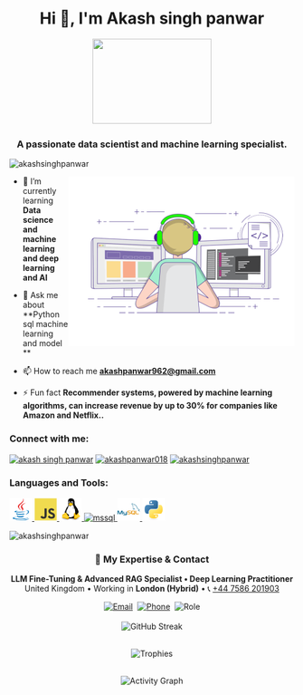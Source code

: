 <h1 align="center">Hi 👋, I'm Akash singh panwar</h1>
<div align="center"> <img src="https://cdn.pixabay.com/animation/2023/06/30/07/30/07-30-05-456_512.gif"style="width: 210px; height: 150px;"> </div>
<h3 align="center">A passionate data scientist and machine learning specialist.</h3>

<p align="left"> <img src="https://komarev.com/ghpvc/?username=akashsinghpanwar&label=Profile%20views&color=0e75b6&style=flat" alt="akashsinghpanwar" /> </p>
<img align="right" alt="Coding" width="400" src="https://raw.githubusercontent.com/devSouvik/devSouvik/master/gif3.gif">


- 🌱 I’m currently learning  **Data science and machine learning and deep learning and AI**

- 💬 Ask me about **Python sql machine learning and model **

- 📫 How to reach me **akashpanwar962@gmail.com**

- ⚡ Fun fact **Recommender systems, powered by machine learning algorithms, can increase revenue by up to 30% for companies like Amazon and Netflix..**

<h3 align="left">Connect with me:</h3>
<p align="left">
<a href="https://kaggle.com/akash singh panwar" target="blank"><img align="center" src="https://raw.githubusercontent.com/rahuldkjain/github-profile-readme-generator/master/src/images/icons/Social/kaggle.svg" alt="akash singh panwar" height="30" width="40" /></a>
<a href="https://instagram.com/akashpanwar018" target="blank"><img align="center" src="https://raw.githubusercontent.com/rahuldkjain/github-profile-readme-generator/master/src/images/icons/Social/instagram.svg" alt="akashpanwar018" height="30" width="40" /></a>
<a href="https://www.leetcode.com/akashsinghpanwar" target="blank"><img align="center" src="https://raw.githubusercontent.com/rahuldkjain/github-profile-readme-generator/master/src/images/icons/Social/leet-code.svg" alt="akashsinghpanwar" height="30" width="40" /></a>
</p>

<h3 align="left">Languages and Tools:</h3>
<p align="left"> <a href="https://www.java.com" target="_blank" rel="noreferrer"> <img src="https://raw.githubusercontent.com/devicons/devicon/master/icons/java/java-original.svg" alt="java" width="40" height="40"/> </a> <a href="https://developer.mozilla.org/en-US/docs/Web/JavaScript" target="_blank" rel="noreferrer"> <img src="https://raw.githubusercontent.com/devicons/devicon/master/icons/javascript/javascript-original.svg" alt="javascript" width="40" height="40"/> </a> <a href="https://www.linux.org/" target="_blank" rel="noreferrer"> <img src="https://raw.githubusercontent.com/devicons/devicon/master/icons/linux/linux-original.svg" alt="linux" width="40" height="40"/> </a> <a href="https://www.microsoft.com/en-us/sql-server" target="_blank" rel="noreferrer"> <img src="https://www.svgrepo.com/show/303229/microsoft-sql-server-logo.svg" alt="mssql" width="40" height="40"/> </a> <a href="https://www.mysql.com/" target="_blank" rel="noreferrer"> <img src="https://raw.githubusercontent.com/devicons/devicon/master/icons/mysql/mysql-original-wordmark.svg" alt="mysql" width="40" height="40"/> </a> <a href="https://www.python.org" target="_blank" rel="noreferrer"> <img src="https://raw.githubusercontent.com/devicons/devicon/master/icons/python/python-original.svg" alt="python" width="40" height="40"/> </a> </p>

<p><img align="center" src="https://github-readme-stats.vercel.app/api/top-langs?username=akashsinghpanwar&show_icons=true&locale=en&layout=compact" alt="akashsinghpanwar" /></p>

<!-- ============================= -->
<!-- New Info Section (Added)     -->
<!-- ============================= -->

<h3 align="center">🌟 My Expertise & Contact</h3>

<p align="center">
  <b>LLM Fine-Tuning & Advanced RAG Specialist • Deep Learning Practitioner</b><br/>
  United Kingdom • Working in <b>London (Hybrid)</b> • 📞 <a href="tel:+447586201903">+44 7586 201903</a>
</p>

<div align="center" style="display:flex;gap:8px;justify-content:center;flex-wrap:wrap;margin:8px 0 18px 0;">
  <a href="mailto:akashpanwar962@gmail.com">
    <img alt="Email" src="https://img.shields.io/badge/Email-akashpanwar962%40gmail.com-red?style=flat&logo=gmail&logoColor=white">
  </a>
  <a href="tel:+447586201903">
    <img alt="Phone" src="https://img.shields.io/badge/Phone-%2B44%207586%20201903-brightgreen?style=flat&logo=phone&logoColor=white">
  </a>
  <img alt="Role" src="https://img.shields.io/badge/Role-AI%20Engineer%20•%20LLM%20%7C%20RAG%20%7C%20MLOps-blueviolet?style=flat">
</div>

<!-- ============================= -->
<!-- Graphs / Stats Section       -->
<!-- ============================= -->

<div align="center">

  <!-- Streak Stats -->
  <img src="https://streak-stats.demolab.com?user=akashsinghpanwar&theme=radical&hide_border=true&ring=00d4ff&fire=00d4ff&currStreakLabel=00d4ff" alt="GitHub Streak" /><br/><br/>

  <!-- Trophies -->
  <img src="https://github-profile-trophy.vercel.app/?username=akashsinghpanwar&theme=algolia&no-frame=true&no-bg=true&margin-w=10" alt="Trophies" /><br/><br/>

  <!-- Contribution Graph -->
  <img src="https://github-readme-activity-graph.vercel.app/graph?username=akashsinghpanwar&theme=react-dark&hide_border=true&area=true" alt="Activity Graph" />
</div>
